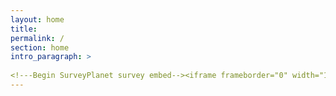 ```yaml
---
layout: home
title: 
permalink: /
section: home
intro_paragraph: >
  
<!---Begin SurveyPlanet survey embed--><iframe frameborder="0" width="100" height="100" src="https://s.surveyplanet.com/DfMRsEWR8"></iframe><!--- End SurveyPlanet survey embed -->
---
```





